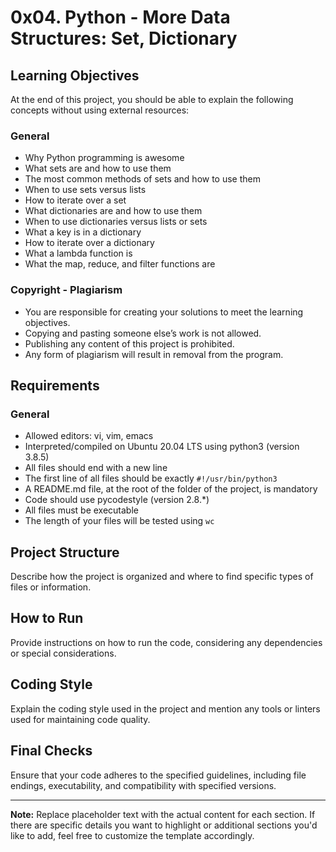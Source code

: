 # 0x04. Python - More Data Structures: Set, Dictionary

## Learning Objectives

At the end of this project, you should be able to explain the following concepts without using external resources:

### General

- Why Python programming is awesome
- What sets are and how to use them
- The most common methods of sets and how to use them
- When to use sets versus lists
- How to iterate over a set
- What dictionaries are and how to use them
- When to use dictionaries versus lists or sets
- What a key is in a dictionary
- How to iterate over a dictionary
- What a lambda function is
- What the map, reduce, and filter functions are

### Copyright - Plagiarism

- You are responsible for creating your solutions to meet the learning objectives.
- Copying and pasting someone else’s work is not allowed.
- Publishing any content of this project is prohibited.
- Any form of plagiarism will result in removal from the program.

## Requirements

### General

- Allowed editors: vi, vim, emacs
- Interpreted/compiled on Ubuntu 20.04 LTS using python3 (version 3.8.5)
- All files should end with a new line
- The first line of all files should be exactly `#!/usr/bin/python3`
- A README.md file, at the root of the folder of the project, is mandatory
- Code should use pycodestyle (version 2.8.*)
- All files must be executable
- The length of your files will be tested using `wc`

## Project Structure

Describe how the project is organized and where to find specific types of files or information.

## How to Run

Provide instructions on how to run the code, considering any dependencies or special considerations.

## Coding Style

Explain the coding style used in the project and mention any tools or linters used for maintaining code quality.

## Final Checks

Ensure that your code adheres to the specified guidelines, including file endings, executability, and compatibility with specified versions.

---

**Note:** Replace placeholder text with the actual content for each section. If there are specific details you want to highlight or additional sections you'd like to add, feel free to customize the template accordingly.


